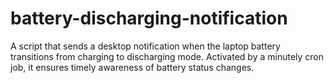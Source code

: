 # battery-discharging-notification
A script that sends a desktop notification when the laptop battery transitions from charging to discharging mode. Activated by a minutely cron job, it ensures timely awareness of battery status changes.
